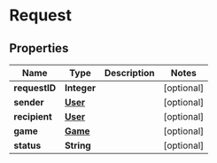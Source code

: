 

# Request


## Properties

| Name | Type | Description | Notes |
|------------ | ------------- | ------------- | -------------|
|**requestID** | **Integer** |  |  [optional] |
|**sender** | [**User**](User.md) |  |  [optional] |
|**recipient** | [**User**](User.md) |  |  [optional] |
|**game** | [**Game**](Game.md) |  |  [optional] |
|**status** | **String** |  |  [optional] |



